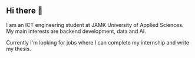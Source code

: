 ## Hi there 👋

I am an ICT engineering student at JAMK University of Applied Sciences. My main interests are backend development, data and AI. 

Currently I'm looking for jobs where I can complete my internship and write my thesis. 

<!--
**vil-ves/vil-ves** is a ✨ _special_ ✨ repository because its `README.md` (this file) appears on your GitHub profile.

Here are some ideas to get you started:

- 🔭 I’m currently working on ...
- 🌱 I’m currently learning ...
- 👯 I’m looking to collaborate on ...
- 🤔 I’m looking for help with ...
- 💬 Ask me about ...
- 📫 How to reach me: ...
- 😄 Pronouns: ...
- ⚡ Fun fact: ...
-->
